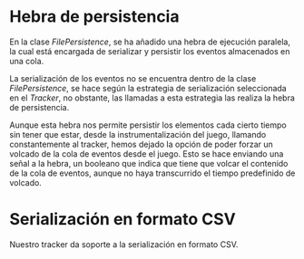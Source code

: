# Hebra de persistencia

En la clase _FilePersistence_, se ha añadido una hebra de ejecución paralela, la cual está encargada de serializar y persistir los eventos almacenados en una cola. 

La serialización de los eventos no se encuentra dentro de la clase _FilePersistence_, se hace según la estrategia de serialización seleccionada en el _Tracker_, no obstante, las llamadas a esta estrategia las realiza la hebra de persistencia.

Aunque esta hebra nos permite persistir los elementos cada cierto tiempo sin tener que estar, desde la instrumentalización del juego, llamando constantemente al tracker, hemos dejado la opción de poder forzar un volcado de la cola de eventos desde el juego. Esto se hace enviando una señal a la hebra, un booleano que indica que tiene que volcar el contenido de la cola de eventos, aunque no haya transcurrido el tiempo predefinido de volcado.

# Serialización en formato CSV
Nuestro tracker da soporte a la serialización en formato CSV.
